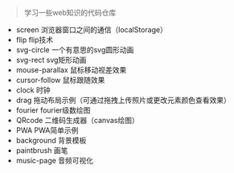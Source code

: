 > 学习一些web知识的代码仓库

- screen 浏览器窗口之间的通信（localStorage）
- flip flip技术
- svg-circle 一个有意思的svg圆形动画
- svg-rect svg矩形动画
- mouse-parallax 鼠标移动视差效果
- cursor-follow 鼠标跟随效果
- clock 时钟
- drag 拖动布局示例（可通过拖拽上传照片或更改元素颜色查看效果）
- fourier fourier级数绘图
- QRcode 二维码生成器（canvas绘图）
- PWA PWA简单示例
- background 背景模板
- paintbrush 画笔
- music-page 音频可视化

